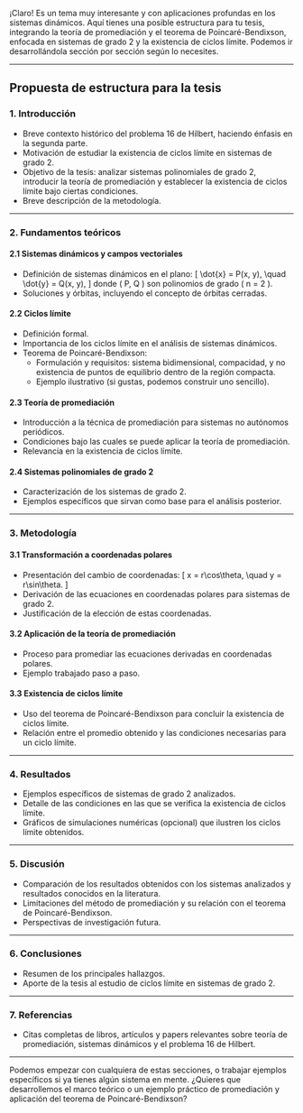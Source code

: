 ¡Claro! Es un tema muy interesante y con aplicaciones profundas en los sistemas dinámicos. Aquí tienes una posible estructura para tu tesis, integrando la teoría de promediación y el teorema de Poincaré-Bendixson, enfocada en sistemas de grado 2 y la existencia de ciclos límite. Podemos ir desarrollándola sección por sección según lo necesites.

---

## **Propuesta de estructura para la tesis**

### **1. Introducción**
- Breve contexto histórico del problema 16 de Hilbert, haciendo énfasis en la segunda parte.
- Motivación de estudiar la existencia de ciclos límite en sistemas de grado 2.
- Objetivo de la tesis: analizar sistemas polinomiales de grado 2, introducir la teoría de promediación y establecer la existencia de ciclos límite bajo ciertas condiciones.
- Breve descripción de la metodología.

---

### **2. Fundamentos teóricos**
#### **2.1 Sistemas dinámicos y campos vectoriales**
- Definición de sistemas dinámicos en el plano: 
  \[
  \dot{x} = P(x, y), \quad \dot{y} = Q(x, y),
  \]
  donde \( P, Q \) son polinomios de grado \( n = 2 \).
- Soluciones y órbitas, incluyendo el concepto de órbitas cerradas.

#### **2.2 Ciclos límite**
- Definición formal.
- Importancia de los ciclos límite en el análisis de sistemas dinámicos.
- Teorema de Poincaré-Bendixson:
  - Formulación y requisitos: sistema bidimensional, compacidad, y no existencia de puntos de equilibrio dentro de la región compacta.
  - Ejemplo ilustrativo (si gustas, podemos construir uno sencillo).

#### **2.3 Teoría de promediación**
- Introducción a la técnica de promediación para sistemas no autónomos periódicos.
- Condiciones bajo las cuales se puede aplicar la teoría de promediación.
- Relevancia en la existencia de ciclos límite.

#### **2.4 Sistemas polinomiales de grado 2**
- Caracterización de los sistemas de grado 2.
- Ejemplos específicos que sirvan como base para el análisis posterior.

---

### **3. Metodología**
#### **3.1 Transformación a coordenadas polares**
- Presentación del cambio de coordenadas:
  \[
  x = r\cos\theta, \quad y = r\sin\theta.
  \]
- Derivación de las ecuaciones en coordenadas polares para sistemas de grado 2.
- Justificación de la elección de estas coordenadas.

#### **3.2 Aplicación de la teoría de promediación**
- Proceso para promediar las ecuaciones derivadas en coordenadas polares.
- Ejemplo trabajado paso a paso.

#### **3.3 Existencia de ciclos límite**
- Uso del teorema de Poincaré-Bendixson para concluir la existencia de ciclos límite.
- Relación entre el promedio obtenido y las condiciones necesarias para un ciclo límite.

---

### **4. Resultados**
- Ejemplos específicos de sistemas de grado 2 analizados.
- Detalle de las condiciones en las que se verifica la existencia de ciclos límite.
- Gráficos de simulaciones numéricas (opcional) que ilustren los ciclos límite obtenidos.

---

### **5. Discusión**
- Comparación de los resultados obtenidos con los sistemas analizados y resultados conocidos en la literatura.
- Limitaciones del método de promediación y su relación con el teorema de Poincaré-Bendixson.
- Perspectivas de investigación futura.

---

### **6. Conclusiones**
- Resumen de los principales hallazgos.
- Aporte de la tesis al estudio de ciclos límite en sistemas de grado 2.

---

### **7. Referencias**
- Citas completas de libros, artículos y papers relevantes sobre teoría de promediación, sistemas dinámicos y el problema 16 de Hilbert.

---

Podemos empezar con cualquiera de estas secciones, o trabajar ejemplos específicos si ya tienes algún sistema en mente. ¿Quieres que desarrollemos el marco teórico o un ejemplo práctico de promediación y aplicación del teorema de Poincaré-Bendixson?